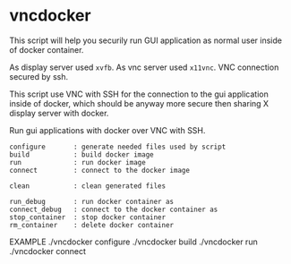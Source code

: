 # vncdocker

This script will help you securily run GUI application 
as normal user inside of docker container.

As display server used `xvfb`.
As vnc server used `x11vnc`.
VNC connection secured by ssh.


This script use VNC with SSH for the connection to the gui application
inside of docker, which should be anyway more secure then 
sharing X display server with docker.

Run gui applications with docker over VNC with SSH.

	configure       : generate needed files used by script
	build           : build docker image
	run             : run docker image
	connect         : connect to the docker image

	clean           : clean generated files

	run_debug       : run docker container as 
	connect_debug   : connect to the docker container as 
	stop_container  : stop docker container
	rm_container    : delete docker container

EXAMPLE
	./vncdocker configure
	./vncdocker build
	./vncdocker run
	./vncdocker connect

